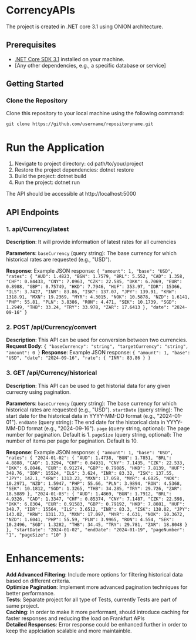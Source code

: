 # CorrencyAPIs
The project is created in .NET core 3.1 using ONION architecture. 

## Prerequisites
- [.NET Core SDK 3.1](https://dotnet.microsoft.com/download) installed on your machine.
- [Any other dependencies, e.g., a specific database or service]

## Getting Started

### Clone the Repository
Clone this repository to your local machine using the following command:

`git clone https://github.com/username/repositoryname.git`

# Run the Application
1. Nevigate to project directory:
    cd path/to/your/project
2. Restore the project dependencies:
    dotnet restore
3. Build the project:
    dotnet build
4. Run the project:
    dotnet run

The API should be accessible at http://localhost:5000

## API Endpoints
### 1. api/Currency/latest
**Description**: It will provide information of latest rates for all currencies

**Parameters**:
`baseCurrency` (query string): The base currency for which historical rates are requested (e.g., "USD").

**Response**: Example JSON response:
`{
"amount": 1,
"base": "USD",
"rates": {
"AUD": 1.4823,
"BGN": 1.7579,
"BRL": 5.552,
"CAD": 1.358,
"CHF": 0.84433,
"CNY": 7.0963,
"CZK": 22.585,
"DKK": 6.7069,
"EUR": 0.8988,
"GBP": 0.75749,
"HKD": 7.7946,
"HUF": 353.97,
"IDR": 15366,
"ILS": 3.7427,
"INR": 83.86,
"ISK": 137.07,
"JPY": 139.91,
"KRW": 1318.91,
"MXN": 19.2369,
"MYR": 4.3015,
"NOK": 10.5878,
"NZD": 1.6141,
"PHP": 55.81,
"PLN": 3.8386,
"RON": 4.471,
"SEK": 10.1739,
"SGD": 1.2949,
"THB": 33.24,
"TRY": 33.978,
"ZAR": 17.6413
},
"date": "2024-09-16"
}`

### 2. POST /api/Currency/convert
**Description**: This API can be used for conversion between two currencies.
**Request Body**:
`{
  "baseCurrency": "string",
  "targetCurrency": "string",
  "amount": 0
}`
**Response**: Example JSON response:
`{
  "amount": 1,
  "base": "USD",
  "date": "2024-09-16",
  "rate": {
    "INR": 83.86
  }
}`

### 3. GET /api/Currency/historical
**Description**: This API can be used to get historial data for any given currecny using pagination.

**Parameters**:
`baseCurrency` (query string): The base currency for which historical rates are requested (e.g., "USD").
`startDate` (query string): The start date for the historical data in YYYY-MM-DD format (e.g., "2024-01-01").
`endDate` (query string): The end date for the historical data in YYYY-MM-DD format (e.g., "2024-09-16").
`page` (query string, optional): The page number for pagination. Default is 1.
`pageSize` (query string, optional): The number of items per page for pagination. Default is 10.

**Response**: Example JSON response:
`{
  "amount": 1,
  "base": "USD",
  "rates": {
    "2024-01-02": {
      "AUD": 1.4738,
      "BGN": 1.7851,
      "BRL": 4.8888,
      "CAD": 1.3294,
      "CHF": 0.84931,
      "CNY": 7.1435,
      "CZK": 22.533,
      "DKK": 6.8046,
      "EUR": 0.91274,
      "GBP": 0.79085,
      "HKD": 7.8139,
      "HUF": 348.76,
      "IDR": 15524,
      "ILS": 3.624,
      "INR": 83.32,
      "ISK": 137.55,
      "JPY": 142.1,
      "KRW": 1313.23,
      "MXN": 17.058,
      "MYR": 4.6025,
      "NOK": 10.2971,
      "NZD": 1.5947,
      "PHP": 55.66,
      "PLN": 3.9894,
      "RON": 4.5368,
      "SEK": 10.1812,
      "SGD": 1.3265,
      "THB": 34.285,
      "TRY": 29.726,
      "ZAR": 18.5889
    },
    "2024-01-03": {
      "AUD": 1.4869,
      "BGN": 1.7912,
      "BRL": 4.9326,
      "CAD": 1.3347,
      "CHF": 0.85374,
      "CNY": 7.1487,
      "CZK": 22.598,
      "DKK": 6.8304,
      "EUR": 0.91583,
      "GBP": 0.79192,
      "HKD": 7.8081,
      "HUF": 348.7,
      "IDR": 15564,
      "ILS": 3.6512,
      "INR": 83.3,
      "ISK": 138.02,
      "JPY": 143.02,
      "KRW": 1311.73,
      "MXN": 17.097,
      "MYR": 4.631,
      "NOK": 10.3672,
      "NZD": 1.6041,
      "PHP": 55.59,
      "PLN": 3.9965,
      "RON": 4.554,
      "SEK": 10.2496,
      "SGD": 1.3282,
      "THB": 34.45,
      "TRY": 29.781,
      "ZAR": 18.8048
    }
  },
  "startDate": "2024-01-02",
  "endDate": "2024-01-19",
  "pageNumber": "1",
  "pageSize": "10"
}`

# Enhancements:
**Add Advanced Filtering**: Include more options for filtering historical data based on different criteria.  <br>
**Optimize Pagination**: Implement more advanced pagination techniques for better performance. <br>
**Tests**: Separate project for all type of Tests, currently Tests are part of same project. <br>
**Caching**: In order to make it more performant, should introduce caching for faster responses and reducing the load on Frankfurt APIs <br>
**Detailed Responses**: Error response could be enhanced further in order to keep the applciation scalable and more maintainble. <br>
